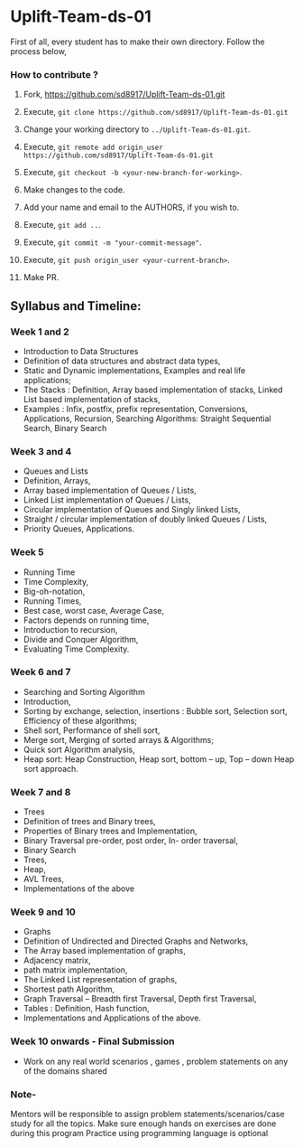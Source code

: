 # Uplift-Team-ds-01

First of all, every student has to make their own directory. Follow the process below,

### How to contribute ?

1. Fork, https://github.com/sd8917/Uplift-Team-ds-01.git

2. Execute, ``git clone https://github.com/sd8917/Uplift-Team-ds-01.git``

3. Change your working directory to ``../Uplift-Team-ds-01.git``.

4. Execute, ``git remote add origin_user https://github.com/sd8917/Uplift-Team-ds-01.git``

5. Execute, ``git checkout -b <your-new-branch-for-working>``.

6. Make changes to the code.

7. Add your name and email to the AUTHORS, if you wish to.

8. Execute, ``git add ..``.

9. Execute, ``git commit -m "your-commit-message"``.

10. Execute, ``git push origin_user <your-current-branch>``.

11. Make PR.


## Syllabus and Timeline:

### Week 1 and 2
* Introduction to Data Structures
* Definition of data structures and abstract data types, 
* Static and Dynamic implementations, Examples and real life applications; 
* The Stacks : Definition, Array based implementation of stacks, Linked List based implementation of stacks, 
* Examples : Infix, postfix, prefix representation, Conversions, Applications, Recursion, Searching Algorithms: Straight Sequential Search,  Binary Search

### Week 3 and 4
* Queues and Lists
* Definition, Arrays, 
* Array based implementation of Queues / Lists, 
* Linked List implementation of Queues / Lists, 
* Circular implementation of Queues and Singly linked Lists, 
* Straight / circular implementation of doubly linked Queues / Lists, 
* Priority Queues, Applications.

### Week 5
* Running Time
* Time Complexity, 
* Big-oh-notation, 
* Running Times, 
* Best case, worst case, Average Case, 
* Factors depends on running time, 
* Introduction to recursion, 
* Divide and Conquer Algorithm, 
* Evaluating Time Complexity.

### Week 6 and 7
* Searching and Sorting Algorithm
* Introduction, 
* Sorting by exchange, selection, insertions :  Bubble sort, Selection sort, Efficiency of these algorithms; 
* Shell sort, Performance of shell sort, 
* Merge sort, Merging of sorted arrays & Algorithms; 
* Quick sort Algorithm  analysis, 
* Heap sort: Heap Construction, Heap sort, bottom – up, Top – down Heap sort approach.

### Week 7 and 8
* Trees
* Definition of trees and Binary trees, 
* Properties of Binary trees and Implementation, 
* Binary Traversal pre-order, post order, In- order traversal, 
* Binary Search 
* Trees, 
* Heap, 
* AVL Trees, 
* Implementations of the above

### Week 9 and 10
* Graphs
* Definition of Undirected and Directed Graphs and Networks, 
* The Array based implementation of graphs, 
* Adjacency matrix, 
* path matrix implementation, 
* The Linked List representation of graphs, 
* Shortest path Algorithm, 
* Graph Traversal – Breadth first Traversal, Depth first Traversal,
* Tables : Definition, Hash function, 
* Implementations and Applications of the above.

### Week 10 onwards - Final Submission
* Work on any real world scenarios , games , problem statements on any of the domains shared 

### Note- 
Mentors will be responsible to assign problem statements/scenarios/case study for all the topics.
Make sure enough hands on exercises are done during this program
Practice using programming language is optional
